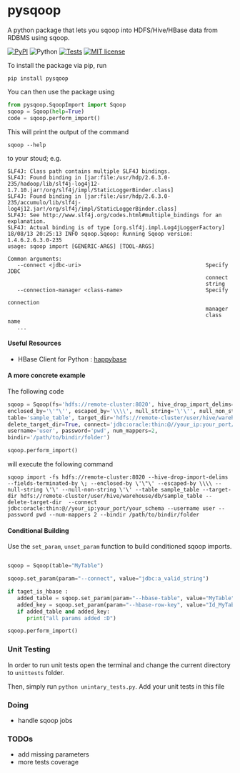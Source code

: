 # pysqoop
A python package that lets you sqoop into HDFS/Hive/HBase data from RDBMS using sqoop.

[![PyPI](https://img.shields.io/badge/pip-v.0.0.15-blue.svg)](https://pypi.org/project/pysqoop)
![Python](https://img.shields.io/badge/python-3.5+,2.7-green.svg)
[![Tests](https://img.shields.io/badge/tests-6%20%2F%206-brightgreen.svg)](https://github.com/lucafon/pysqoop/blob/master/unittests/unintary_tests.py)
[![MIT license](http://img.shields.io/badge/license-MIT-orange.svg)](http://opensource.org/licenses/MIT)

To install the package via pip, run 

`
pip install pysqoop
`

You can then use the package using

```python
from pysqoop.SqoopImport import Sqoop 
sqoop = Sqoop(help=True)
code = sqoop.perform_import()
```

This will print the output of the command

`
sqoop --help
`

to your stoud; e.g.

```
SLF4J: Class path contains multiple SLF4J bindings.
SLF4J: Found binding in [jar:file:/usr/hdp/2.6.3.0-235/hadoop/lib/slf4j-log4j12-1.7.10.jar!/org/slf4j/impl/StaticLoggerBinder.class]
SLF4J: Found binding in [jar:file:/usr/hdp/2.6.3.0-235/accumulo/lib/slf4j-log4j12.jar!/org/slf4j/impl/StaticLoggerBinder.class]
SLF4J: See http://www.slf4j.org/codes.html#multiple_bindings for an explanation.
SLF4J: Actual binding is of type [org.slf4j.impl.Log4jLoggerFactory]
18/08/13 20:25:13 INFO sqoop.Sqoop: Running Sqoop version: 1.4.6.2.6.3.0-235
usage: sqoop import [GENERIC-ARGS] [TOOL-ARGS]

Common arguments:
   --connect <jdbc-uri>                                       Specify JDBC
                                                              connect
                                                              string
   --connection-manager <class-name>                          Specify
                                                              connection
                                                              manager
                                                              class name
   ...
```

#### Useful Resources

* HBase Client for Python : [happybase](https://github.com/python-happybase/happybase/blob/master/doc/index.rst)


#### A more concrete example
The following code
```python
sqoop = Sqoop(fs='hdfs://remote-cluster:8020', hive_drop_import_delims=True, fields_terminated_by='\;',
enclosed_by='\'"\'', escaped_by='\\\\', null_string='\'\'', null_non_string='\'\'',
table='sample_table', target_dir='hdfs://remote-cluster/user/hive/warehouse/db/sample_table',
delete_target_dir=True, connect='jdbc:oracle:thin:@//your_ip:your_port/your_schema',
username='user', password='pwd', num_mappers=2,
bindir='/path/to/bindir/folder')

sqoop.perform_import()
```

will execute the following command

`
sqoop import -fs hdfs://remote-cluster:8020 --hive-drop-import-delims  --fields-terminated-by \; --enclosed-by \'\"\' --escaped-by \\\\ --null-string \'\' --null-non-string \'\' --table sample_table --target-dir hdfs://remote-cluster/user/hive/warehouse/db/sample_table --delete-target-dir  --connect jdbc:oracle:thin:@//your_ip:your_port/your_schema --username user --password pwd --num-mappers 2 --bindir /path/to/bindir/folder
`

#### Conditional Building

Use the `set_param`, `unset_param` function to build conditioned sqoop imports.

```python

sqoop = Sqoop(table="MyTable")

sqoop.set_param(param="--connect", value="jdbc:a_valid_string")

if taget_is_hbase :
   added_table = sqoop.set_param(param="--hbase-table", value="MyTable")
   added_key = sqoop.set_param(param="--hbase-row-key", value="Id_MyTable")
   if added_table and added_key:
      print("all params added :D")

sqoop.perform_import()
```

### Unit Testing

In order to run unit tests open the terminal and change the current directory to `unittests` folder.

Then, simply run `python unintary_tests.py`. Add your unit tests in this file



### Doing

* handle sqoop jobs


### TODOs

* add missing parameters
* more tests coverage
